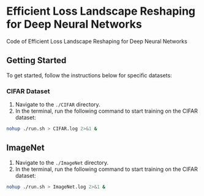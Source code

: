 # Efficient Loss Landscape Reshaping for Deep Neural Networks
Code of Efficient Loss Landscape Reshaping for Deep Neural Networks

## Getting Started

To get started, follow the instructions below for specific datasets:

### CIFAR Dataset
1. Navigate to the `./CIFAR` directory.
2. In the terminal, run the following command to start training on the CIFAR dataset:
```bash
nohup ./run.sh > CIFAR.log 2>&1 &
```
## ImageNet
1. Navigate to the `./ImageNet` directory.
2. In the terminal, run the following command to start training on the CIFAR dataset:
```bash
nohup ./run.sh > ImageNet.log 2>&1 &
```
